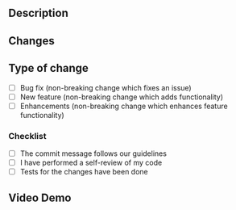 ## Description
<!-- Briefly describe the purpose or context of this pull request. -->

## Changes
<!-- List the fixes, changes, or enhancements made in this pull request. -->

## Type of change
- [ ] Bug fix (non-breaking change which fixes an issue)
- [ ] New feature (non-breaking change which adds functionality)
- [ ] Enhancements (non-breaking change which enhances feature functionality)

### Checklist
<!-- Please check if the PR fulfills these requirements. If not, please explain why not. -->
- [ ] The commit message follows our guidelines
- [ ] I have performed a self-review of my code
- [ ] Tests for the changes have been done

## Video Demo
<!-- If feasible, provide a link to a video demo showcasing the changes. -->
